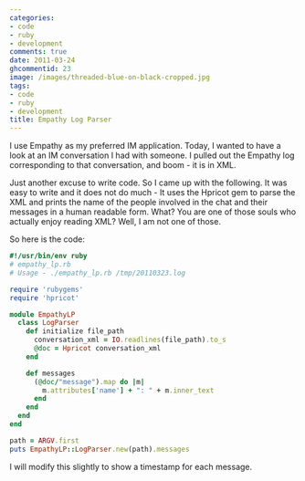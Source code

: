 ```yaml
---
categories:
- code
- ruby
- development
comments: true
date: 2011-03-24
ghcommentid: 23
image: /images/threaded-blue-on-black-cropped.jpg
tags:
- code
- ruby
- development
title: Empathy Log Parser
---
```


I use Empathy as my preferred IM application. Today, I wanted to have a look at an IM conversation I had with someone. I pulled out the Empathy log corresponding to that conversation, and boom - it is in XML.

Just another excuse to write code. So I came up with the following. It was easy to write and it does not do much - It uses the Hpricot gem to parse the XML and prints the name of the people involved in the chat and their messages in a human readable form. What? You are one of those souls who actually enjoy reading XML? Well, I am not one of those.

So here is the code:

```ruby
#!/usr/bin/env ruby
# empathy_lp.rb
# Usage - ./empathy_lp.rb /tmp/20110323.log

require 'rubygems'
require 'hpricot'

module EmpathyLP
  class LogParser
    def initialize file_path
      conversation_xml = IO.readlines(file_path).to_s
      @doc = Hpricot conversation_xml
    end

    def messages
      (@doc/"message").map do |m|
        m.attributes['name'] + ": " + m.inner_text
      end
    end
  end
end

path = ARGV.first
puts EmpathyLP::LogParser.new(path).messages
```

I will modify this slightly to show a timestamp for each message.